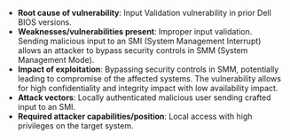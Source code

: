 - **Root cause of vulnerability**: Input Validation vulnerability in prior Dell BIOS versions.
- **Weaknesses/vulnerabilities present**:  Improper input validation. Sending malicious input to an SMI (System Management Interrupt) allows an attacker to bypass security controls in SMM (System Management Mode).
- **Impact of exploitation**: Bypassing security controls in SMM, potentially leading to compromise of the affected systems. The vulnerability allows for high confidentiality and integrity impact with low availability impact.
- **Attack vectors**: Locally authenticated malicious user sending crafted input to an SMI.
- **Required attacker capabilities/position**: Local access with high privileges on the target system.